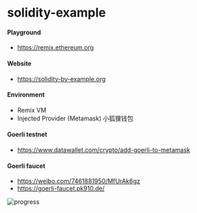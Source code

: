 # solidity-example

#### Playground
- https://remix.ethereum.org

#### Website
- https://solidity-by-example.org

#### Environment
- Remix VM
- Injected Provider (Metamask) 小狐狸钱包

#### Goerli testnet
- https://www.datawallet.com/crypto/add-goerli-to-metamask

#### Goerli faucet
- https://weibo.com/7461881950/MfUrAk6gz
- https://goerli-faucet.pk910.de/

![progress](https://user-images.githubusercontent.com/17329299/230814283-0fd1c417-b72f-4dad-985d-20d566251ed7.gif)
